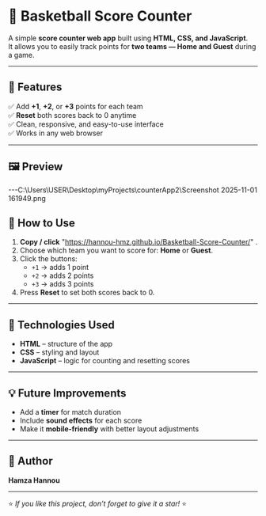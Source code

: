 # 🏀 Basketball Score Counter

A simple **score counter web app** built using **HTML, CSS, and JavaScript**.  
It allows you to easily track points for **two teams — Home and Guest** during a game.

---

## 🎯 Features

✅ Add **+1**, **+2**, or **+3** points for each team  
✅ **Reset** both scores back to 0 anytime  
✅ Clean, responsive, and easy-to-use interface  
✅ Works in any web browser  

---

## 🖼️ Preview

---C:\Users\USER\Desktop\myProjects\counterApp2\Screenshot 2025-11-01 161949.png

## 🚀 How to Use

1. **Copy / click** "https://hannou-hmz.github.io/Basketball-Score-Counter/" .  
2. Choose which team you want to score for: **Home** or **Guest**.  
3. Click the buttons:
   - `+1` → adds 1 point  
   - `+2` → adds 2 points  
   - `+3` → adds 3 points  
4. Press **Reset** to set both scores back to 0.

---

## 🧩 Technologies Used

- **HTML** – structure of the app  
- **CSS** – styling and layout  
- **JavaScript** – logic for counting and resetting scores  

---

## 💡 Future Improvements

- Add a **timer** for match duration  
- Include **sound effects** for each score  
- Make it **mobile-friendly** with better layout adjustments  

---

## 👤 Author

**Hamza Hannou**

---

⭐ *If you like this project, don’t forget to give it a star!* ⭐
